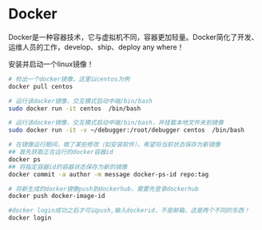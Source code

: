 # Docker

Docker是一种容器技术，它与虚拟机不同，容器更加轻量。Docker简化了开发、运维人员的工作，develop、ship、deploy any where！

安装并启动一个linux镜像！

```sh
# 检出一个docker镜像，这里以centos为例
docker pull centos

# 运行该docker镜像，交互模式启动中端/bin/bash
sudo docker run -it centos  /bin/bash

# 运行该docker镜像，交互模式启动中端/bin/bash，并挂载本地文件夹到镜像
sudo docker run -it -v ~/debugger:/root/debugger centos  /bin/bash

# 在镜像运行期间，做了某些修改（如安装软件），希望将当前状态保存为新镜像
## 首先获取正在运行的docker容器id
docker ps
## 将指定容器id的容器状态保存为新的镜像
docker commit -a author -m message docker-ps-id repo:tag

# 将新生成的docker镜像push到dockerhub，需要先登录dockerhub
docker push docker-image-id

#docker login成功之后才可以push,输入dockerid，不是邮箱，这是两个不同的东西！
docker login

```

